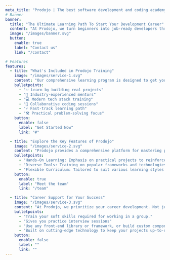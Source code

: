 ```yaml
---
meta_title: "Prodojo | The best software development and coding academy in Kochi - Kerala"
# Banner
banner:
  title: "The Ultimate Learning Path To Start Your Development Career"
  content: "At Prodojo, we turn beginners into job-ready developers through hands-on coding and real-world projects. Skip the theory overload and start building like a pro."
  image: "/images/banner.svg"
  button:
    enable: true
    label: "Contact us"
    link: "/contact"

# Features
features:
  - title: "What's Included in Prodojo Training"
    image: "/images/service-1.svg"
    content: "Our comprehensive learning program is designed to get you job-ready with all the essential skills modern developers need. Here's what makes our training different:"
    bulletpoints:
      - "✨ Learn by building real projects"
      - "🚀 Industry-experienced mentors"
      - "💻 Modern tech stack training"
      - "👥 Collaborative coding sessions"
      - "⚡ Fast-track learning path"
      - "🛠️ Practical problem-solving focus"
    button:
      enable: false
      label: "Get Started Now"
      link: "#"

  - title: "Explore the Key Features of Prodojo"
    image: "/images/service-2.svg"
    content: "Prodojo provides a comprehensive platform for mastering programming skills. Our curriculum is designed to engage and empower learners with essential tools and knowledge. Here are some key features:"
    bulletpoints:
      - "Hands-On Learning: Emphasis on practical projects to reinforce concepts."
      - "Diverse Tools: Training on popular frameworks and technologies."
      - "Flexible Curriculum: Tailored to suit various learning styles and career goals."
    button:
      enable: true
      label: "Meet the team"
      link: "/team"

  - title: "Career Support for Your Success"
    image: "/images/service-3.svg"
    content: "At Prodojo, we prioritize your career development. Not just teaching the skills for the job but also how to work in collaboration."
    bulletpoints:
      - "Train your soft skills required for working in a group."
      - "Gives you practice interview sessions"
      - "Use any front-end library or framework, or build custom components, for any project size."
      - "Built on cutting-edge technology to keep your projects up-to-date with the latest web standards."
    button:
      enable: false
      label: ""
      link: ""
---
```

